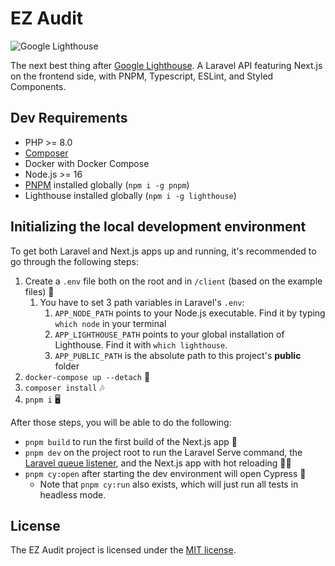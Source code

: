 # EZ Audit

![Google Lighthouse](https://developers.google.com/web/tools/lighthouse/images/lighthouse-logo.svg)

The next best thing after [Google Lighthouse](https://developers.google.com/web/tools/lighthouse). A Laravel API featuring Next.js on the frontend side, with PNPM, Typescript, ESLint, and Styled Components.

## Dev Requirements

* PHP >= 8.0
* [Composer](https://getcomposer.org/)
* Docker with Docker Compose
* Node.js >= 16
* [PNPM](https://pnpm.io/) installed globally (`npm i -g pnpm`)
* Lighthouse installed globally (`npm i -g lighthouse`)

## Initializing the local development environment

To get both Laravel and Next.js apps up and running, it's recommended to go through the following steps:

1. Create a `.env` file both on the root and in `/client` (based on the example files) 📝
   1. You have to set 3 path variables in Laravel's `.env`:
      1. `APP_NODE_PATH` points to your Node.js executable. Find it by typing `which node` in your terminal
      2. `APP_LIGHTHOUSE_PATH` points to your global installation of Lighthouse. Find it with `which lighthouse`.
      3. `APP_PUBLIC_PATH` is the absolute path to this project's **public** folder
2. `docker-compose up --detach` 🎣
3. `composer install` 🎶
4. `pnpm i` 🖥

After those steps, you will be able to do the following:

* `pnpm build` to run the first build of the Next.js app 🥇
* `pnpm dev` on the project root to run the Laravel Serve command, the [Laravel queue listener](https://laravel.com/docs/8.x/queues), and the Next.js app with hot reloading 👂🏼
* `pnpm cy:open` after starting the dev environment will open Cypress 🧪
  * Note that `pnpm cy:run` also exists, which will just run all tests in headless mode.

## License

The EZ Audit project is licensed under the [MIT license](https://opensource.org/licenses/MIT).
